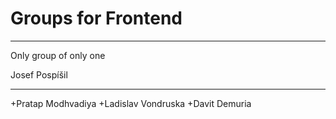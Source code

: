 # Groups for Frontend

---

Only group of only one

Josef Pospíšil

---

+Pratap Modhvadiya
+Ladislav Vondruska
+Davit Demuria
